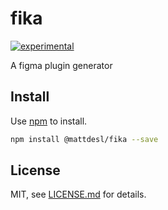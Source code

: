 # fika

[![experimental](http://badges.github.io/stability-badges/dist/experimental.svg)](http://github.com/badges/stability-badges)

A figma plugin generator

## Install

Use [npm](https://npmjs.com/) to install.

```sh
npm install @mattdesl/fika --save
```

## License

MIT, see [LICENSE.md](http://github.com/mattdesl/fika/blob/master/LICENSE.md) for details.

